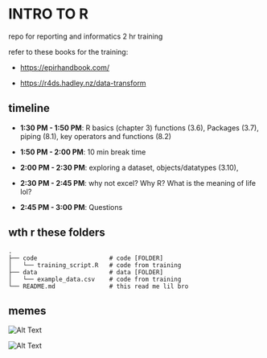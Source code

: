 # INTRO TO R

repo for reporting and informatics 2 hr training

refer to these books for the training:

-   <https://epirhandbook.com/>

-   <https://r4ds.hadley.nz/data-transform>

## timeline

-   **1:30 PM - 1:50 PM**: R basics (chapter 3) functions (3.6), Packages (3.7), piping (8.1), key operators and functions (8.2)

-   **1:50 PM - 2:00 PM**: 10 min break time

-   **2:00 PM - 2:30 PM**: exploring a dataset, objects/datatypes (3.10),

-   **2:30 PM - 2:45 PM**: why not excel? Why R? What is the meaning of life lol?

-   **2:45 PM - 3:00 PM**: Questions

## wth r these folders

```         
.
├── code                    # code [FOLDER]
│   └── training_script.R   # code from training
├── data                    # data [FOLDER]
│   └── example_data.csv    # code from training
└── README.md               # this read me lil bro
```

## memes

![Alt Text](https://miro.medium.com/v2/resize:fit:1194/1*zQ-lvV3oWQla9KuYHi_1sg.png)

![Alt Text](https://i.giphy.com/media/v1.Y2lkPTc5MGI3NjExMXp6ZG9uNWVpb3dzNGxsZDBzOWdtbmhkdmxvc3U0M3ZybWJxNXdlcSZlcD12MV9pbnRlcm5hbF9naWZfYnlfaWQmY3Q9Zw/lKZEeXJGhU1d6/giphy.gif)
